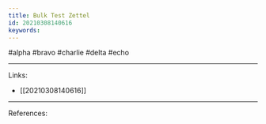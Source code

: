```yaml
---
title: Bulk Test Zettel
id: 20210308140616
keywords:
---
```

#alpha #bravo #charlie #delta #echo

---
Links:

- [[20210308140616]]

---
References:
